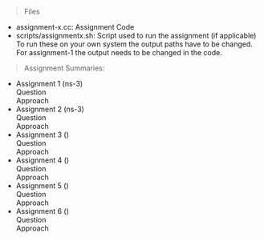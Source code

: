 > Files
- assignment-x.cc: Assignment Code
- scripts/assignmentx.sh: Script used to run the assignment (if applicable)
To run these on your own system the output paths have to be changed. For assignment-1 the output needs to be changed in the code.

> Assignment Summaries:
- Assignment 1 (ns-3)
    <br/>Question
    <br/>Approach
- Assignment 2 (ns-3)
    <br/>Question
    <br/>Approach
- Assignment 3 ()
    <br/>Question
    <br/>Approach
- Assignment 4 ()
    <br/>Question
    <br/>Approach
- Assignment 5 ()
    <br/>Question
    <br/>Approach
- Assignment 6 ()
    <br/>Question
    <br/>Approach